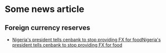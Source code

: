 # Some news article

## Foreign currency reserves
- [Nigeria's president tells cenbank to stop providing FX for foodNigeria's president tells cenbank to stop providing FX for food](https://www.reuters.com/article/uk-nigeria-politics-idUKKCN1V31XF)



